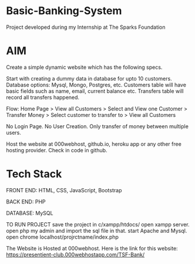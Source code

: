 # Basic-Banking-System

Project developed during my Internship at The Sparks Foundation

# AIM 
Create a simple dynamic website which has the following specs.

Start with creating a dummy data in database for upto 10 customers. Database options: Mysql, Mongo, Postgres, etc. Customers table will have basic fields such as name, email, current balance etc. Transfers table will record all transfers happened.

Flow: Home Page > View all Customers > Select and View one Customer > Transfer Money > Select customer to transfer to > View all Customers

No Login Page. No User Creation. Only transfer of money between multiple users.

Host the website at 000webhost, github.io, heroku app or any other free hosting provider. Check in code in github.

# Tech Stack
FRONT END: HTML, CSS, JavaScript, Bootstrap

BACK END: PHP

DATABASE: MySQL

TO RUN PROJECT save the project in c/xampp/htdocs/ open xampp server. open php my admin and import the sql file in that. start Apache and Mysql. open chrome localhost/projrctname/index.php

The Website is Hosted at 000webhost.
Here is the link for this website: https://presentient-club.000webhostapp.com/TSF-Bank/
